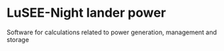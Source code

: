 # LuSEE-Night lander power
Software for calculations related to power generation, management and storage
